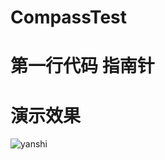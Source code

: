 # CompassTest

# 第一行代码   指南针 

# 演示效果 

![yanshi](https://github.com/tuionf/CompassTest/blob/master/20160830_222243.gif)
